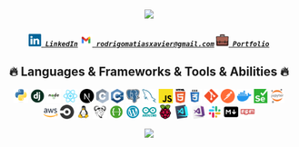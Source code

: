 <!-- <img align="right" src="https://visitor-badge.laobi.icu/badge?page_id=rodrigo-xavier.rodrigo-xavier"> -->

<h1 align="center">
  <a href="https://git.io/typing-svg">
    <img src="https://readme-typing-svg.herokuapp.com/?lines=Hello,+There!+👋;I'm+Rodrigo+M.+Xavier;FullStack+Developer;Nice+to+meet+you!;Welcome+to+my+Profile&center=true&size=30">
  </a>
</h1>

<h5 align="center">
  <code><a href="https://www.linkedin.com/in/rodrigomxavier/" title="LinkedIn Profile"><img width="22" src="images/linkedin.svg"> LinkedIn</a></code>
  <code><a href="mailto:rodrigomatiasxavier@gmail.com" title="Gmail"><img width="22" src="images/gmail.svg"> rodrigomatiasxavier@gmail.com</a></code>
  <code><a href="https://rodrigo-xavier.github.io/Portfolio/" title="Portfolio"><img width="22" src="images/portfolio.svg"> Portfolio</a></code>
<!--   <code><a href="" title="HackerRank Profile"><img width="22" src="images/hackerrank.png"> HackerRank</a></code> -->
<!--   <code><a href="" title="Stack Overflow Profile"><img width="22" src="images/stackoverflow.svg"> Stack Overflow</a></code> -->
</h5>

<h2 align="center">🔥 Languages & Frameworks & Tools & Abilities 🔥</h2>
<p align="center">
  <code><img title="Python" height="25" src="images/python-original.svg"></code>
  <code><img title="Django" height="25" src="images/django.png"></code>
  <code><img title="Node.js" height="25" src="images/node-js.svg"></code>
  <code><img title="React.js" height="25" src="images/react-original.svg"></code>
  <code><img title="Next.js" height="25" src="images/nextjs.svg"></code>
  <code><img title="C" height="25" src="images/c.svg"></code>
  <code><img title="C++" height="25" src="images/cpp.svg"></code>
  <!-- <code><img title="C#" height="25" src="images/cSharp.svg"></code> -->
  <code><img title="PostgreSQL" height="25" src="images/postgresql.svg"></code>
  <code><img title="MySQL" height="25" src="images/mysql.svg"></code>
  <code><img title="Javascript" height="25" src="images/javascript.svg"></code>
  <code><img title="HTML5" height="25" src="images/html5.svg"></code>
  <code><img title="CSS" height="25" src="images/css.svg"></code>
  <code><img title="Git" height="25" src="images/git-original.svg"></code>
  <code><img title="Postman" height="25" src="images/postman.svg"></code>
  <code><img title="Docker" height="25" src="images/docker.svg"></code>
  <code><img title="Selenium" height="25" src="images/selenium.svg"></code>
  <code><img title="Jupyter" height="25" src="images/jupyter.svg"></code>
  <code><img title="AWS" height="25" src="images/aws.svg"></code>
  <code><img title="Circle CI" height="25" src="images/circleci.svg"></code>
  <code><img title="Linux" height="25" src="images/linux.svg"></code>
  <code><img title="Makefile" height="25" src="images/makefile.svg"></code>
  <code><img title="Swagger" height="25" src="images/swagger.svg"></code>
  <code><img title="Wordpress" height="25" src="images/wordpress.svg"></code>
  <code><img title="Arduino" height="25" src="images/arduino.svg"></code>
  <code><img title="Raspberry Pi" height="25" src="images/raspberry-pi.svg"></code>
  <code><img title="Visual Studio Code" height="25" src="images/vscode.png"></code>
  <code><img title="Microsoft Visual Studio" height="25" src="images/visualstudio.png"></code>
  <code><img title="Slack" height="25" src="images/slack-svgrepo.svg"></code>
  <code><img title="Markdown" height="25" src="images/markdown.svg"></code>
  <code><img title="npm" height="25" src="images/npm.svg"></code>
  <!-- <code><img title="Android" height="25" src="images/android.svg"></code> -->
  <!-- <code><img title="PHP" height="25" src="images/php.svg"></code> -->
  <!-- <code><img title="Flask" height="25" src="images/flask.png"></code> -->
</p>

<!--<hr>
<h2 align="center">⚡ Stats ⚡</h2>
<br>
<p align=center>
  <div align=center>
    <a href="https://github.com/denvercoder1/github-readme-streak-stats" title="Go to Source">
      <img align="left" width=390 src="https://streak-stats.demolab.com/?user=rodrigo-xavier&theme=react&border=61dafb&hide_border=true" alt="rodrigo-xavier" />
    </a>
    <a href="https://github.com/anuraghazra/github-readme-stats" title="Go to Source">
      <img align="right" width=390 src="https://github-readme-stats.vercel.app/api?username=rodrigo-xavier&show_icons=true&theme=react&border_color=61dafb&hide_border=true" />
    </a>
  </div>
  <br><br><br><br><br><br><br><br><br>
  <div align=center>
    <a href="https://github.com/anuraghazra/github-readme-stats">
      <img height=200 align="center" src="https://github-readme-stats.vercel.app/api/top-langs/?username=rodrigo-xavier&hide=c%23,powershell,Mathematica,Ruby,Objective-C,Objective-C%2b%2b,Cuda&title_color=61dafb&text_color=ffffff&icon_color=61dafb&bg_color=20232a&langs_count=8&layout=compact&border_color=61dafb&hide_border=true&size_weight=0.5&count_weight=0.5" />
    </a>
  </div>
  <br>
  <img src="https://github-readme-activity-graph.vercel.app/graph?username=rodrigo-xavier&theme=react-dark&bg_color=20232a&hide_border=true" width="100%"/>
</p>
<hr> -->

<p align="center">
  <img src="https://capsule-render.vercel.app/api?type=waving&color=gradient&height=60&section=footer"/>
</p>
